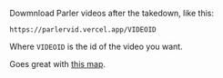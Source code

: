 Dowmnload Parler videos after the takedown, like this:

```
https://parlervid.vercel.app/VIDEOID
```

Where `VIDEOID` is the id of the video you want.

Goes great with [this map](https://kylemcdonald.net/parler/map/).
